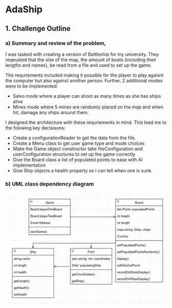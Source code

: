 # AdaShip
## 1. Challenge Outline

### a) Summary and review of the problem,

I was tasked with creating a version of Battleship for my university. They reqeusted that the size of the map, the amount of boats (including their lengths and names), be read from a file and used to set up the game.

The requriements included making it possible for the player to play agaisnt the computer but also against another person. Further, 2 additional modes were to be implemented: 
* Salvo mode where a player can shoot as many times as she has ships alive
* Mines mode where 5 mines are randomly placed on the map and when hit, damage any ships around them.

I designed the architecture with these requriements in mind. This lead me to the folowing key decisisons:
*  Create a configurationReader to get the data from the file.
*  Create a Menu class to get user game type and mode choices
*  Make the Game object constructor take fileConfiguration and userConfiguration structures to set up the game correctly
*  Give the Board class a list of populated points to ease with AI implementation
*  Give Ship objects a health property so I can tell when one is sunk.

### b) UML class dependency diagram
![](umlImage.png)
